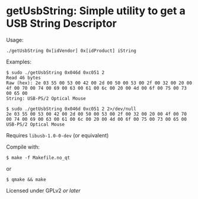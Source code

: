 # getUsbString: Simple utility to get a USB String Descriptor

Usage:
```
./getUsbString 0x[idVendor] 0x[idProduct] iString
```

Examples:
```
$ sudo ./getUsbString 0x046d 0xc051 2
Read 46 bytes
Raw (hex): 2e 03 55 00 53 00 42 00 2d 00 50 00 53 00 2f 00 32 00 20 00 4f 00 70 00 74 00 69 00 63 00 61 00 6c 00 20 00 4d 00 6f 00 75 00 73 00 65 00
String: USB-PS/2 Optical Mouse
```
```
$ sudo ./getUsbString 0x046d 0xc051 2 2>/dev/null
2e 03 55 00 53 00 42 00 2d 00 50 00 53 00 2f 00 32 00 20 00 4f 00 70 00 74 00 69 00 63 00 61 00 6c 00 20 00 4d 00 6f 00 75 00 73 00 65 00
USB-PS/2 Optical Mouse
```

Requires `libusb-1.0-0-dev` (or equivalent)

Compile with:
```
$ make -f Makefile.no_qt
```
or
```
$ qmake && make
```

Licensed under GPLv2 *or later*
